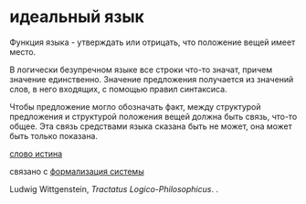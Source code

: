 # идеальный язык
Функция языка - утверждать или отрицать, что положение вещей имеет место.

В логически безупречном языке все строки что-то значат, причем значение единственно. Значение предложения получается из значений слов, в него входящих, с помощью правил синтаксиса.

Чтобы предложение могло обозначать факт, между структурой предложения и структурой положения вещей должна быть связь, что-то общее. Эта связь средствами языка сказана быть не может, она может быть только показана.

[слово истина](%D1%81%D0%BB%D0%BE%D0%B2%D0%BE%20%D0%B8%D1%81%D1%82%D0%B8%D0%BD%D0%B0)

связано с [формализация системы](../../../../%D0%B0%D0%BD%D0%B0%D1%82%D1%82%D0%B0/%D0%BF%D0%BE%D0%BD%D1%8F%D1%82%D0%B8%D1%8F%2C%20%D1%81%D0%B2%D1%8F%D0%B7%D0%B0%D0%BD%D0%BD%D1%8B%D0%B5%20%D1%81%20%D0%AF/strange%20loop/%D0%A2%D0%B5%D0%BE%D1%80%D0%B5%D0%BC%D0%B0%20%D0%93%D0%B5%D0%B4%D0%B5%D0%BB%D1%8F/%D0%BC%D0%B0%D1%82%D0%B5%D0%BC%D0%B0%D1%82%D0%B8%D1%87%D0%B5%D1%81%D0%BA%D0%B0%D1%8F%20%D0%B4%D0%B5%D0%B4%D1%83%D0%BA%D1%82%D0%B8%D0%B2%D0%BD%D0%B0%D1%8F%20%D1%81%D0%B8%D1%81%D1%82%D0%B5%D0%BC%D0%B0/%D1%84%D0%BE%D1%80%D0%BC%D0%B0%D0%BB%D0%B8%D0%B7%D0%B0%D1%86%D0%B8%D1%8F%20%D1%81%D0%B8%D1%81%D1%82%D0%B5%D0%BC%D1%8B.md)

Ludwig Wittgenstein, _Tractatus Logico-Philosophicus_. .